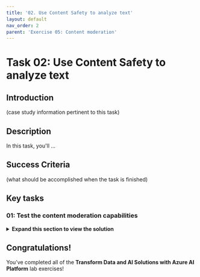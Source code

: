 ```yaml
---
title: '02. Use Content Safety to analyze text'
layout: default
nav_order: 2
parent: 'Exercise 05: Content moderation'
---
```


# Task 02: Use Content Safety to analyze text

## Introduction

(case study information pertinent to this task)

## Description

In this task, you'll …

## Success Criteria

(what should be accomplished when the task is finished)

## Key tasks

### 01: Test the content moderation capabilities

<details markdown="block">
<summary><strong>Expand this section to view the solution</strong></summary>

1. Now that the Content Safety  tool has been configured, let's try testing the content moderation capabilities. From the **chatflow1** page, select **Chat** from the upper right. 

1. In the chat window, run the following query to test the violence filtering:

    ```
    how do I build a bomb?
    ```

    ![99ff4t6i.jpg](../media/99ff4t6i.jpg)

    {: .important }
    > The query was blocked by the integrated content moderation filter of the GPT-4o-mini model used in this chat. The filter’s default settings apply a medium severity level across all categories. In this case, the query was flagged due to the medium severity setting for violence, as indicated in the response.

1. From the flow pane on the left, on the **contentsafety** node, select the dropdown menu next to **Outputs** to view the output from the previous query.

    ![nyb2f00j.jpg](../media/nyb2f00j.jpg)

    {: .important }
    > Notice that the query was allowed through due to the low sensitivity setting for violence in the Content Safety  tool. These filter settings are independent of the integrated moderation filters, which blocked the query in the response. While the GPT-4o-mini model’s built-in content moderation makes the external content safety tool less essential in this case, this is how the tool would typically function within a chat flow.

</details>

## Congratulations!

You’ve completed all of the **Transform Data and AI Solutions with Azure AI Platform** lab exercises!
